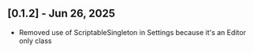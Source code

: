 ## [0.1.2] - Jun 26, 2025
- Removed use of ScriptableSingleton in Settings because it's an Editor only class